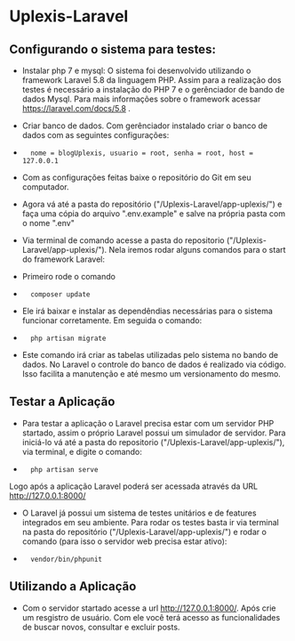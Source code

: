 # Uplexis-Laravel

## Configurando o sistema para testes:
- Instalar php 7 e mysql: O sistema foi desenvolvido utilizando o framework Laravel 5.8 da linguagem PHP. Assim para a realização dos testes é necessário a instalação do PHP 7 e o gerênciador de bando de dados Mysql. Para mais informações sobre o framework acessar https://laravel.com/docs/5.8 .

- Criar banco de dados. Com gerênciador instalado criar o banco de dados com as seguintes configurações:
-		nome = blogUplexis, usuario = root, senha = root, host = 127.0.0.1
	
- Com as configurações feitas baixe o repositório do Git em seu computador.
- Agora vá até a pasta do repositório ("/Uplexis-Laravel/app-uplexis/") e faça uma cópia do arquivo ".env.example" e salve na própria pasta com o nome ".env" 
- Via terminal de comando acesse a pasta do repositorio ("/Uplexis-Laravel/app-uplexis/"). Nela iremos rodar alguns comandos para o start do framework Laravel:
- Primeiro rode o comando
-		composer update
- Ele irá baixar e instalar as dependêndias necessárias para o sistema funcionar corretamente. Em seguida o comando:
-		php artisan migrate
- Este comando irá criar as tabelas utilizadas pelo sistema no bando de dados. No Laravel o controle do banco de dados é realizado via código. Isso facilita a manutenção e até mesmo um versionamento do mesmo.

## Testar a Aplicação

- Para testar a aplicação o Laravel precisa estar com um servidor PHP startado, assim o próprio Laravel possui um simulador de servidor. Para iniciá-lo vá até a pasta do repositorio ("/Uplexis-Laravel/app-uplexis/"), via terminal, e digite o comando:
-		php artisan serve
Logo após a aplicação Laravel poderá ser acessada através da URL http://127.0.0.1:8000/

- O Laravel já possui um sistema de testes unitários e de features integrados em seu ambiente. Para rodar os testes basta ir via terminal na pasta do repositório ("/Uplexis-Laravel/app-uplexis/") e rodar o comando (para isso o servidor web precisa estar ativo):
-		vendor/bin/phpunit

## Utilizando a Aplicação

- Com o servidor startado acesse a url http://127.0.0.1:8000/. Após crie um resgistro de usuário. 
Com ele você terá acesso as funcionalidades de buscar novos, consultar e excluir posts.